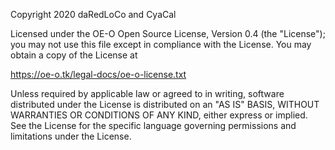 Copyright 2020 daRedLoCo and CyaCal
  
  Licensed under the OE-O Open Source License, Version 0.4 (the "License");
  you may not use this file except in compliance with the License.
  You may obtain a copy of the License at

   https://oe-o.tk/legal-docs/oe-o-license.txt

  Unless required by applicable law or agreed to in writing, software
  distributed under the License is distributed on an "AS IS" BASIS,
  WITHOUT WARRANTIES OR CONDITIONS OF ANY KIND, either express or implied.
  See the License for the specific language governing permissions and
  limitations under the License.
